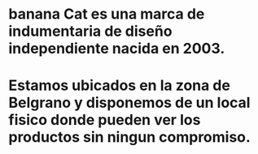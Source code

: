 # banana Cat es una marca de indumentaria de diseño independiente nacida en 2003.
# Estamos ubicados en la zona de Belgrano y disponemos de un local fisico donde pueden ver los productos sin ningun compromiso.
